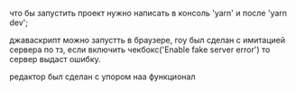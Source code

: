 что бы запустить проект нужно написать в консоль 'yarn' и после 'yarn dev';

джаваскрипт можно запустть в браузере, гоу был сделан с имитацией сервера по тз, если включить чекбокс('Enable fake server error') то сервер выдаст ошибку.

редактор был сделан с упором наа функционал
